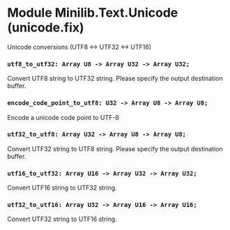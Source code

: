 # Module Minilib.Text.Unicode (unicode.fix)

Unicode conversions (UTF8 <-> UTF32 <-> UTF16)


### `utf8_to_utf32: Array U8 -> Array U32 -> Array U32;`

Convert UTF8 string to UTF32 string. Please specify the output destination buffer.

### `encode_code_point_to_utf8: U32 -> Array U8 -> Array U8;`

Encode a unicode code point to UTF-8

### `utf32_to_utf8: Array U32 -> Array U8 -> Array U8;`

Convert UTF32 string to UTF8 string. Please specify the output destination buffer.

### `utf16_to_utf32: Array U16 -> Array U32 -> Array U32;`

Convert UTF16 string to UTF32 string.

### `utf32_to_utf16: Array U32 -> Array U16 -> Array U16;`

Convert UTF32 string to UTF16 string.

